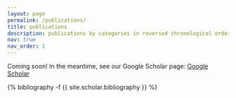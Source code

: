 ```yaml
---
layout: page
permalink: /publications/
title: publications
description: publications by categories in reversed chronological order. generated by jekyll-scholar.
nav: true
nav_order: 1
---
```

Coming soon! In the meantime, see our Google Scholar page: [Google Scholar](https://scholar.google.com/citations?user=x-YACVoAAAAJ)
<!-- _pages/publications.md -->
<div class="publications">

{% bibliography -f {{ site.scholar.bibliography }} %}

</div>
